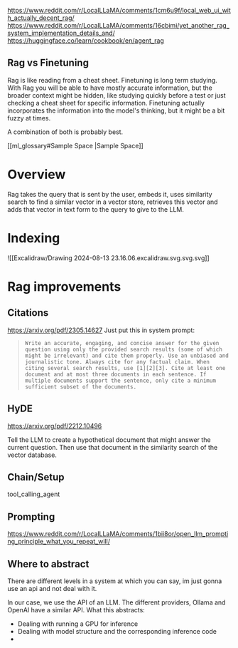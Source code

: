 https://www.reddit.com/r/LocalLLaMA/comments/1cm6u9f/local_web_ui_with_actually_decent_rag/
https://www.reddit.com/r/LocalLLaMA/comments/16cbimi/yet_another_rag_system_implementation_details_and/
https://huggingface.co/learn/cookbook/en/agent_rag
## Rag vs Finetuning

Rag is like reading from a cheat sheet. Finetuning is long term studying. With Rag you will be able to have mostly accurate information, but the broader context might be hidden, like studying quickly before a test or just checking a cheat sheet for specific information. Finetuning actually incorporates the information into the model's thinking, but it might be a bit fuzzy at times.

A combination of both is probably best.


[[ml_glossary#Sample Space |Sample Space]]


# Overview

Rag takes the query that is sent by the user, embeds it, uses similarity search to find a similar vector in a vector store, retrieves this vector and adds that vector in text form to the query to give to the LLM.

# Indexing

![[Excalidraw/Drawing 2024-08-13 23.16.06.excalidraw.svg.svg.svg]]
# Rag improvements

## Citations

 https://arxiv.org/pdf/2305.14627
 Just put this in system prompt:
> `Write an accurate, engaging, and concise answer for the given question using only the provided search results (some of which might be irrelevant) and cite them properly. Use an unbiased and journalistic tone. Always cite for any factual claim. When citing several search results, use [1][2][3]. Cite at least one document and at most three documents in each sentence. If multiple documents support the sentence, only cite a minimum sufficient subset of the documents.`

## HyDE

https://arxiv.org/pdf/2212.10496

Tell the LLM to create a hypothetical document that might answer the current question. Then use that document in the similarity search of the vector database.

## Chain/Setup

tool_calling_agent

## Prompting

https://www.reddit.com/r/LocalLLaMA/comments/1bii8or/open_llm_prompting_principle_what_you_repeat_will/
## Where to abstract

There are different levels in a system at which you can say, im just gonna use an api and not deal with it.

In our case, we use the API of an LLM. The different providers, Ollama and OpenAI have a similar API. What this abstracts:
- Dealing with running a GPU for inference
- Dealing with model structure and the corresponding inference code
- 